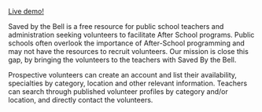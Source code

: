 <!-- ![alt text](https://github.com/Benpong89/slang/blob/master/app/assets/images/newlogo7.png) -->

[Live demo!](/#/)

Saved by the Bell is a free resource for public school teachers and administration seeking volunteers to facilitate After School programs. Public schools often overlook the importance of After-School programming and may not have the resources to recruit volunteers. Our mission is close this gap, by bringing the volunteers to the teachers with Saved By the Bell.

Prospective volunteers can create an account and list their availability, specialties by category, location and other relevant information. Teachers can search through published volunteer profiles by category and/or location, and directly contact the volunteers.
